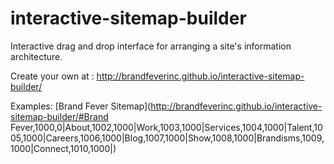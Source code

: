 interactive-sitemap-builder
===========================

Interactive drag and drop interface for arranging a site's information architecture. 

Create your own at : http://brandfeverinc.github.io/interactive-sitemap-builder/

Examples: [Brand Fever Sitemap](http://brandfeverinc.github.io/interactive-sitemap-builder/#Brand Fever,1000,0|About,1002,1000|Work,1003,1000|Services,1004,1000|Talent,1005,1000|Careers,1006,1000|Blog,1007,1000|Show,1008,1000|Brandisms,1009,1000|Connect,1010,1000|)